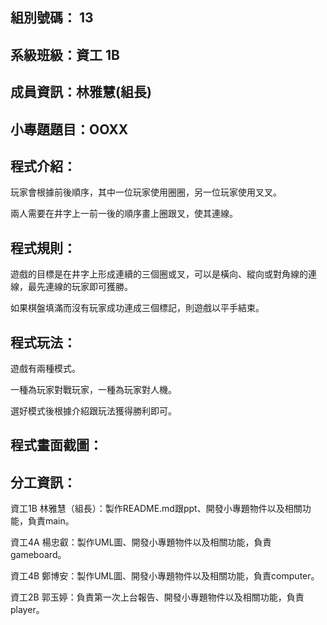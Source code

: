 ## 組別號碼： 13

## 系級班級：資工 1B 

## 成員資訊：林雅慧(組長)

## 小專題題目：OOXX

## 程式介紹：

玩家會根據前後順序，其中一位玩家使用圈圈，另一位玩家使用叉叉。

兩人需要在井字上一前一後的順序畫上圈跟叉，使其連線。

## 程式規則：

遊戲的目標是在井字上形成連續的三個圈或叉，可以是橫向、縱向或對角線的連線，最先連線的玩家即可獲勝。

如果棋盤填滿而沒有玩家成功連成三個標記，則遊戲以平手結束。

## 程式玩法：

遊戲有兩種模式。

一種為玩家對戰玩家，一種為玩家對人機。

選好模式後根據介紹跟玩法獲得勝利即可。

## 程式畫面截圖：

## 分工資訊：

資工1B 林雅慧（組長）：製作README.md跟ppt、開發小專題物件以及相關功能，負責main。

資工4A 楊忠叡：製作UML圖、開發小專題物件以及相關功能，負責gameboard。

資工4B 鄭博安：製作UML圖、開發小專題物件以及相關功能，負責computer。

資工2B 郭玉婷：負責第一次上台報告、開發小專題物件以及相關功能，負責player。

